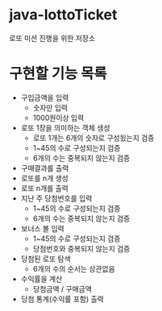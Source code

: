# java-lottoTicket
로또 미션 진행을 위한 저장소

# 구현할 기능 목록
- 구입금액을 입력
    - 숫자만 입력
    - 1000원이상 입력
- 로또 1장을 의미하는 객체 생성
    - 로또 1개는 6개의 숫자로 구성됬는지 검증
    - 1~45의 수로 구성되는지 검증
    - 6개의 수는 중복되지 않는지 검증
- 구매결과를 출력
- 로또를 n개 생성
- 로또 n개를 출력
- 지난 주 당첨번호를 입력
    - 1~45의 수로 구성되는지 검증
    - 6개의 수는 중복되지 않는지 검증
- 보너스 볼 입력
    - 1~45의 수로 구성되는지 검증
    - 당첨번호와 중복되지 않는지 검증
- 당첨된 로또 탐색
    - 6개의 수의 순서는 상관없음
- 수익률을 계산
    - 당첨금액 / 구매금액
- 당첨 통계(수익률 포함) 출력